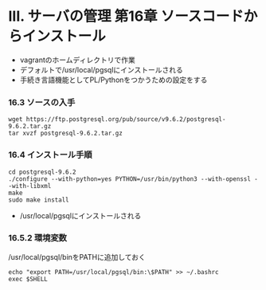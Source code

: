 III. サーバの管理 第16章 ソースコードからインストール
==================

- vagrantのホームディレクトリで作業
- デフォルトで/usr/local/pgsqlにインストールされる
- 手続き言語機能としてPL/Pythonをつかうための設定をする

### 16.3 ソースの入手

```
wget https://ftp.postgresql.org/pub/source/v9.6.2/postgresql-9.6.2.tar.gz
tar xvzf postgresql-9.6.2.tar.gz
```

### 16.4 インストール手順

```
cd postgresql-9.6.2
./configure --with-python=yes PYTHON=/usr/bin/python3 --with-openssl --with-libxml
make
sudo make install
```
- /usr/local/pgsqlにインストールされる

### 16.5.2 環境変数
/usr/local/pgsql/binをPATHに追加しておく

```
echo "export PATH=/usr/local/pgsql/bin:\$PATH" >> ~/.bashrc
exec $SHELL
```

